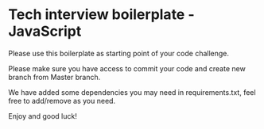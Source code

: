 # Tech interview boilerplate - JavaScript

Please use this boilerplate as starting point of your code challenge.

Please make sure you have access to commit your code and create new branch from Master branch.

We have added some dependencies you may need in requirements.txt, feel free to add/remove as you need.

Enjoy and good luck!
